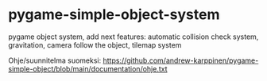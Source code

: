 # pygame-simple-object-system



pygame object system, add next features:
automatic collision check system,
gravitation,
camera follow the object,
tilemap system


Ohje/suunnitelma suomeksi:
https://github.com/andrew-karppinen/pygame-simple-object/blob/main/documentation/ohje.txt
